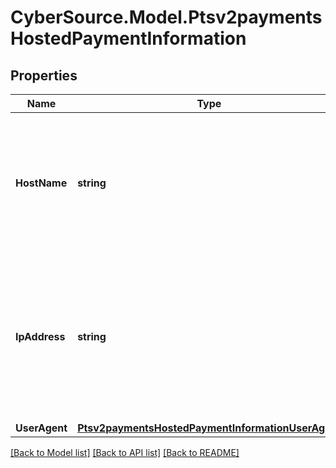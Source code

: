 # CyberSource.Model.Ptsv2paymentsHostedPaymentInformation
## Properties

Name | Type | Description | Notes
------------ | ------------- | ------------- | -------------
**HostName** | **string** | The title of the hosted payment page, displayed in the browser&#39;s tab. If not set, defaults to the title set in the merchant configuration.  | [optional] 
**IpAddress** | **string** | URL of the merchant&#39;s logo to be displayed in Klarna&#39;s hosted payment page. If not set, defaults to the logo set in the merchant configuration.  | [optional] 
**UserAgent** | [**Ptsv2paymentsHostedPaymentInformationUserAgent**](Ptsv2paymentsHostedPaymentInformationUserAgent.md) |  | [optional] 

[[Back to Model list]](../README.md#documentation-for-models) [[Back to API list]](../README.md#documentation-for-api-endpoints) [[Back to README]](../README.md)

